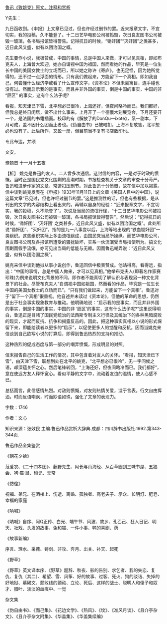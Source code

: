 [鲁迅《致姚克》原文、注释和赏析](https://www.vrrw.net/wx/9470.html)

Y先生：

九日函收到。《申报》上文章已见过，但也许经过删节的罢。近来报章文字，不宜切实，我的投稿，久不能登了。十二日艺华电影公司被捣毁，次日良友图书公司被毁一玻璃，各书局报馆皆得警告。记得抗日的时候，“锄奸团”“灭奸团”之类甚多，近日此风又盛，似有以团治国之概。

先生要作小说，我极赞成，中国的事情，总是中国人来做，才可以见真相，即如布克夫人，上海曾大欢迎，她亦自谓视中国为祖国，然而看她的作品，毕究是一位生长中国的美国女教士的立场而已，所以她之称许《寄庐》，也无足怪，因为她所觉得的，还不过一点浮面的情形。只有我们做起来，方能留下一个真相。即如我自己，何尝懂什么经济学或看了什么宣传文字，《资本论》不但未尝寓目，连手碰也没有过。然而启示我的是事实，而且并非外国的事实，倒是中国的事实，中国的非 “匪区” 的事实，这有什么法子呢?

看报，知天津已下雪，北平想必已很冷，上海还好，但夜间略冷而已。我们都好，但我总是终日闲居，做不出什么事来。上月开了一个德俄木刻展览会，下月还要开一个，是法国的书籍插画。校印的有《解放了的DonQu—ixote》，系一剧本，下月可成，盖不因什么团而止者也。《伪自由书》已被暗扣，上海不复敢售，北平想必也没有了。此后所作，又盈一册，但目前当不复有书店敢印也。

专此布达，并颂

文安。

豫顿首 十一月十五夜



【析】 姚克是鲁迅的友人。二人曾多次通信。这封信的内容，一是对于时政的愤慨。当时正是国民党文化围剿的高潮时期，书报检查机关于文章的审查十分苛严。鲁迅和进步作家的文章，常遭扣压删节。对此鲁迅十分愤慨，故在信中加以揭露。信中谈到姚克发表在《申报》1933年11月11日上的文章《美国人目中的中国》，说这篇文章“已见过，但也许经过删节的罢。”这是推测性的话，但也有些根据，是从刊出的文字的内容结构上看出来的。再辅以自身的经验：“近来报章文字，不宜切实，我的投稿，久不能登了”。次说及当局的流氓行径，“十二日艺华电影公司被捣毁，次日良友图书公司被毁一玻璃，各书局报馆皆得警告”。然后说：“记得抗日的时候，‘锄奸团’、‘灭奸团’ 之类甚多，近日此风又盛，似有以团治国之概”。此处所说“锄奸团”、“灭奸团”，指的是九一八事变以后，上海等地出现的“铁血锄奸团”一类组织。这些组织实际上多由流氓组成，由国民党当局所操纵。而艺华电影公司，良友图书公司及各报馆所遭受的骚扰破坏，实系一伙流氓受当局指使所为。搞文化围剿而假手流氓，亦可见出当局的低能与无赖。因而鲁迅嘲弄说：“近日此风又盛，似有以团治国之概”。

姚克来信中谈到他拟从事小说创作，鲁迅回信中极表赞成。他站得高，看得远，指出：“中国的事情，总是中国人做来，才可以见真相。”他举布克夫人(即著名作家赛珍珠)为例来说明文化背景的不同，即作者不能真切了解认识与表现另一种文化背景下的社会。尽管布克夫人“自谓视中国如祖国，然而看的作品，毕究是一位生长中国的美国女教士的立场而已”。“只有我们做起来，方能留下一个真相”。鲁迅对于“留下一个真相”很重视。他自述并未读过《资本论》，但他的革命的思想，仍然是出于社会事实现象教育与推动。他明确地说：“启示我的是事实，而且并非外国的事实，倒是中国的事实，中国的非 ‘匪区’的事实，这有什么法子呢?”这里说得明白，鲁迅正是目睹了国民党统治的法西斯专制主义行径及其统治下的各种黑暗腐败的现实，才起而反抗、抗争和揭露反击的。因此，把这种事实真相以小说的形式保留下来，即能给读者以更多的“启示”，以促使更多人的觉醒和反抗。因而当姚克来信谈到自己欲写小说的打算后，即得到鲁迅热烈的支持和推动。

这种热烈的促成态度与第一部分的嘲弄愤慨，形成明显的对照。

信末报告自己的生活工作的情况，其中包含着对友人的关怀。“看报，知天津已下雪”，由天津下雪，联想到处在北平的姚克，“北平想必已很冷”，无一字问候之语，却深蕴关怀之心。然后笔锋转回，“上海还好，但夜间略冷而已。我们都好”，意在使远方友人释怀宽心。看似平静的文字中，流动着友谊的温情，使人心感不已。

总括而言，此信感情热烈。对敌则愤慨，对友则热情关爱，溢于言表。行文自由挥洒，时而反语嘲讽，时而妙语如珠，强化了文章的表现力。

字数：1746

作者：文心

知识来源：张效民 主编.鲁迅作品赏析大辞典.成都：四川辞书出版社.1992.第343-344页.

鲁迅作品全集鉴赏

《朝花夕拾》

范爱农、《二十四孝图》、藤野先生、阿长与山海经、从百草园到三味书屋、五猖会、狗·猫·鼠、琐记、无常

《仿徨》

祝福、弟兄、在酒楼上、伤逝、离婚、孤独者、高老夫子、示众、长明灯、肥皂、幸福的家庭

《呐喊》

《呐喊》自序、阿Q正传、白光、端午节、风波、故乡、孔乙己、狂人日记、明天、社戏、头发的故事、兔和猫、一件小事、鸭的喜剧、药

《故事新编》

序言、理水、采薇、铸剑、非攻、奔月、出关、补天、起死

《野草》

《野草》英文译本序、《野草》题辞、秋夜、影的告别、求乞者、我的失恋、复仇、复仇〔其二〕、希望、雪、风筝、好的故事、过客、死火、狗的驳诘、失掉的好地狱、墓碣文、颓败线的颤动、立论、死后、这样的战士、聪明人和傻子和奴才、腊叶、淡淡的血痕中、一觉

杂文集

《伪自由书》、《而己集》、《花边文学》、《热风》、《坟》、《准风月谈》、《且介亭杂文》、《且介亭杂文附集》、《华盖集》、《华盖集续编》

